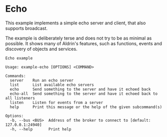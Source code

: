 # Echo

This example implements a simple echo server and client, that also supports broadcast.

The example is deliberately terse and does not try to be as minimal as possible. It shows many of
Aldrin's features, such as functions, events and discovery of objects and services.

```
Echo example

Usage: example-echo [OPTIONS] <COMMAND>

Commands:
  server    Run an echo server
  list      List available echo servers
  echo      Send something to the server and have it echoed back
  echo-all  Send something to the server and have it echoed back to all listeners
  listen    Listen for events from a server
  help      Print this message or the help of the given subcommand(s)

Options:
  -b, --bus <BUS>  Address of the broker to connect to [default: 127.0.0.1:24940]
  -h, --help       Print help
```
